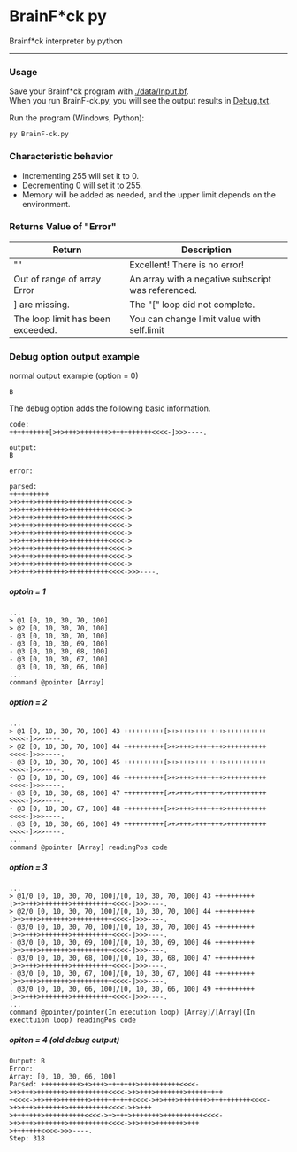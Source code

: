 # BrainF*ck py
Brainf*ck interpreter by python

---

### Usage

Save your Brainf*ck program with [./data/Input.bf](./data/Input.bf).  
When you run BrainF-ck.py, you will see the output results in [Debug.txt](Debug.txt).  

Run the program (Windows, Python): 
```
py BrainF-ck.py
```
    
  
### Characteristic behavior
+ Incrementing 255 will set it to 0.
+ Decrementing 0 will set it to 255.
+ Memory will be added as needed, and the upper limit depends on the environment.

### Returns Value of "Error"
| Return | Description |
--- | ---
| "" | Excellent! There is no error! |
| Out of range of array Error | An array with a negative subscript was referenced. |
|  \] are missing. | The "\[" loop did not complete. |
| The loop limit has been exceeded. | You can change limit value with self.limit |


### Debug option output example

normal output example (option = 0)
```
B
```

The debug option adds the following basic information.
```
code:
++++++++++[>+>+++>+++++++>++++++++++<<<<-]>>>----.

output:
B

error:

parsed:
++++++++++
>+>+++>+++++++>++++++++++<<<<->
>+>+++>+++++++>++++++++++<<<<->
>+>+++>+++++++>++++++++++<<<<->
>+>+++>+++++++>++++++++++<<<<->
>+>+++>+++++++>++++++++++<<<<->
>+>+++>+++++++>++++++++++<<<<->
>+>+++>+++++++>++++++++++<<<<->
>+>+++>+++++++>++++++++++<<<<->
>+>+++>+++++++>++++++++++<<<<->
>+>+++>+++++++>++++++++++<<<<->>>----.
```

##### optoin = 1
```
...
> @1 [0, 10, 30, 70, 100]
> @2 [0, 10, 30, 70, 100]
- @3 [0, 10, 30, 70, 100]
- @3 [0, 10, 30, 69, 100]
- @3 [0, 10, 30, 68, 100]
- @3 [0, 10, 30, 67, 100]
. @3 [0, 10, 30, 66, 100]
...
command @pointer [Array]
```
  
##### option = 2
```
...
> @1 [0, 10, 30, 70, 100] 43 ++++++++++[>+>+++>+++++++>++++++++++<<<<-]>>>----.
> @2 [0, 10, 30, 70, 100] 44 ++++++++++[>+>+++>+++++++>++++++++++<<<<-]>>>----.
- @3 [0, 10, 30, 70, 100] 45 ++++++++++[>+>+++>+++++++>++++++++++<<<<-]>>>----.
- @3 [0, 10, 30, 69, 100] 46 ++++++++++[>+>+++>+++++++>++++++++++<<<<-]>>>----.
- @3 [0, 10, 30, 68, 100] 47 ++++++++++[>+>+++>+++++++>++++++++++<<<<-]>>>----.
- @3 [0, 10, 30, 67, 100] 48 ++++++++++[>+>+++>+++++++>++++++++++<<<<-]>>>----.
. @3 [0, 10, 30, 66, 100] 49 ++++++++++[>+>+++>+++++++>++++++++++<<<<-]>>>----.
...
command @pointer [Array] readingPos code
```

##### option = 3
```
...
> @1/0 [0, 10, 30, 70, 100]/[0, 10, 30, 70, 100] 43 ++++++++++[>+>+++>+++++++>++++++++++<<<<-]>>>----.
> @2/0 [0, 10, 30, 70, 100]/[0, 10, 30, 70, 100] 44 ++++++++++[>+>+++>+++++++>++++++++++<<<<-]>>>----.
- @3/0 [0, 10, 30, 70, 100]/[0, 10, 30, 70, 100] 45 ++++++++++[>+>+++>+++++++>++++++++++<<<<-]>>>----.
- @3/0 [0, 10, 30, 69, 100]/[0, 10, 30, 69, 100] 46 ++++++++++[>+>+++>+++++++>++++++++++<<<<-]>>>----.
- @3/0 [0, 10, 30, 68, 100]/[0, 10, 30, 68, 100] 47 ++++++++++[>+>+++>+++++++>++++++++++<<<<-]>>>----.
- @3/0 [0, 10, 30, 67, 100]/[0, 10, 30, 67, 100] 48 ++++++++++[>+>+++>+++++++>++++++++++<<<<-]>>>----.
. @3/0 [0, 10, 30, 66, 100]/[0, 10, 30, 66, 100] 49 ++++++++++[>+>+++>+++++++>++++++++++<<<<-]>>>----.
...
command @pointer/pointer(In execution loop) [Array]/[Array](In execttuion loop) readingPos code
```

##### opiton = 4 (old debug output)
```
Output: B
Error: 
Array: [0, 10, 30, 66, 100]
Parsed: ++++++++++>+>+++>+++++++>++++++++++<<<<->+>+++>+++++++>++++++++++<<<<->+>+++>+++++++>+++++++++
+<<<<->+>+++>+++++++>++++++++++<<<<->+>+++>+++++++>++++++++++<<<<->+>+++>+++++++>++++++++++<<<<->+>+++
>+++++++>++++++++++<<<<->+>+++>+++++++>++++++++++<<<<->+>+++>+++++++>++++++++++<<<<->+>+++>+++++++>+++
>+++++++<<<<->>>----.
Step: 318
```
